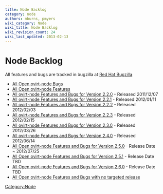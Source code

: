 ```yaml
---
title: Node Backlog
category: node
authors: mburns, pmyers
wiki_category: Node
wiki_title: Node Backlog
wiki_revision_count: 24
wiki_last_updated: 2013-02-13
---
```


# Node Backlog

All features and bugs are tracked in bugzilla at [Red Hat Bugzilla](http://bugzilla.redhat.com)

*   [All Open ovirt-node Bugs](http://goo.gl/alPU4)
*   [All Open ovirt-node Features](http://goo.gl/IMG4p)
*   [All ovirt-node Features and Bugs for Version 2.2.0](http://goo.gl/b9htC) - Released 2011/12/07
*   [All ovirt-node Features and Bugs for Version 2.2.1](http://goo.gl/Jcxmb) - Released 2012/01/11
*   [All ovirt-node Features and Bugs for Version 2.2.2](http://goo.gl/PkWgM) - Released 2012/02/03
*   [All ovirt-node Features and Bugs for Version 2.2.3](http://goo.gl/HTDPJ) - Released 2012/02/15
*   [All ovirt-node Features and Bugs for Version 2.3.0](http://goo.gl/O230Q) - Released 2012/03/26
*   [All ovirt-node Features and Bugs for Version 2.4.0](http://goo.gl/3TY76) - Released 2012/06/14
*   [All Open ovirt-node Features and Bugs for Version 2.5.0](http://goo.gl/OqoE3) - Release Date ~ 2012/07/25
*   [All Open ovirt-node Features and Bugs for Version 2.5.1](http://goo.gl/BoJau) - Release Date TBD
*   [All Open ovirt-node Features and Bugs for Version 2.6.0](http://goo.gl/fk7f6) - Release Date TBD
*   [All Open ovirt-node Features and Bugs with no targeted release](http://goo.gl/LYzM7)

<Category:Node>

